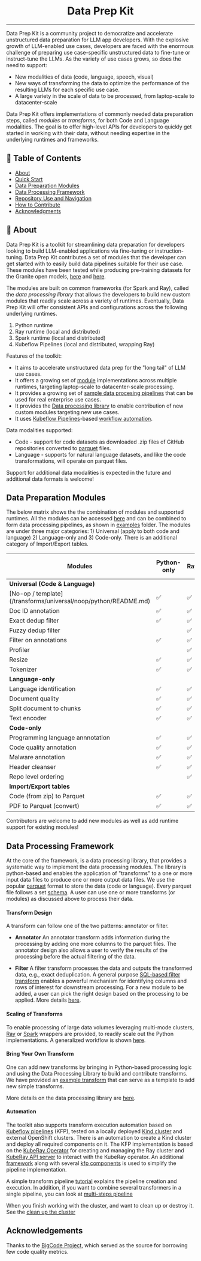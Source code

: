 

<h1 align="center">Data Prep Kit</h1>

<div align="center"> 

<?  [![Status](https://img.shields.io/badge/status-active-success.svg)]() ?>
<?  [![GitHub Issues](https://img.shields.io/github/issues/kylelobo/The-Documentation-Compendium.svg)](https://github.com/IBM/data-prep-kit/issues) ?>
<?  [![GitHub Pull Requests](https://img.shields.io/github/issues-pr/kylelobo/The-Documentation-Compendium.svg)](https://github.com/IBM/data-prep-kit/pulls) ?>
</div> 

---

Data Prep Kit is a community project to democratize and accelerate unstructured data preparation for LLM app developers. 
With the explosive growth of LLM-enabled use cases, developers are faced with the enormous challenge of preparing use case-specific unstructured data to fine-tune or instruct-tune the LLMs.
As the variety of use cases grows, so does the need to support:

- New modalities of data (code, language, speech, visual) 
- New ways of transforming the data to optimize the performance of the resulting LLMs for each specific use case.
- A large variety in the scale of data to be processed, from laptop-scale to datacenter-scale

Data Prep Kit offers implementations of commonly needed data preparation steps, called *modules* or *transforms*, for both Code and Language modalities.
The goal is to offer high-level APIs for developers to quickly get started in working with their data, without needing expertise in the underlying runtimes and frameworks.

## 📝 Table of Contents
- [About](#about)
- [Quick Start](doc/quick-start/quick-start.md)
- [Data Preparation Modules](#modules)
- [Data Processing Framework](#data-proc-lib)
- [Repository Use and Navigation](doc/repo.md)
- [How to Contribute](CONTRIBUTING.md)
- [Acknowledgments](#acknowledgement)

## &#x1F4D6; About <a name = "about"></a>
Data Prep Kit is a toolkit for streamlining data preparation for developers looking to build LLM-enabled applications via fine-tuning or instruction-tuning.
Data Prep Kit contributes a set of modules that the developer can get started with to easily build data pipelines suitable for their use case.
These modules have been tested while producing pre-training datasets for the Granite open models, [here](https://huggingface.co/instructlab/granite-7b-lab) and [here](https://huggingface.co/ibm-granite). 

The modules are built on common frameworks (for Spark and Ray), called the *data processing library* that allows the developers to build new custom modules that readily scale across a variety of runtimes.
Eventually, Data Prep Kit will offer consistent APIs and configurations across the following underlying runtimes.

1. Python runtime
2. Ray runtime (local and distributed)
3. Spark runtime (local and distributed)
4. Kubeflow Pipelines (local and distributed, wrapping Ray)

Features of the toolkit: 

- It aims to accelerate unstructured data prep for the "long tail" of LLM use cases.
- It offers a growing set of [module](/transforms) implementations across multiple runtimes, targeting laptop-scale to datacenter-scale processing.
- It provides a growing set of [sample data procesing pipelines](/examples) that can be used for real enterprise use cases.
- It provides the [Data processing library](data-processing-lib/ray) to enable contribution of new custom modules targeting new use cases.
- It uses [Kubeflow Pipelines](https://www.kubeflow.org/docs/components/pipelines/v1/introduction/)-based [workflow automation](kfp/doc/simple_transform_pipeline.md).

Data modalities supported: 

* Code - support for code datasets as downloaded .zip files of GitHub repositories converted to
[parquet](https://arrow.apache.org/docs/python/parquet.html) files. 
* Language - supports for natural language datasets, and like the code transformations, will operate on parquet files.

Support for additional data modalities is expected in the future and additional data formats is welcome!

## Data Preparation Modules <a name = "modules"></a>
The below matrix shows the the combination of modules and supported runtimes. All the modules can be accessed [here](/transforms) and can be combined to form data processing pipelines, as shown in [examples](/examples) folder. The modules are under three major categories: 1) Universal (apply to both code and language) 2) Language-only and 3) Code-only. There is an additional category of Import/Export tables. 


| Modules                          | Python-only        | Ray              | Spark            | KFP on Ray             |
|----------------------------------|--------------------|------------------|------------------|------------------------|
| **Universal (Code & Language)**  |                    |                  |                  |                        | 
| [No-op / template] (/transforms/universal/noop/python/README.md)                 | :white_check_mark: |:white_check_mark:|:white_check_mark:|:white_check_mark:      |
| Doc ID annotation                | :white_check_mark: |:white_check_mark:|:white_check_mark:|:white_check_mark:      |
| Exact dedup filter               | :white_check_mark: |:white_check_mark:|                  |:white_check_mark:      |
| Fuzzy dedup filter               |                    |:white_check_mark:|                  |:white_check_mark:      |
| Filter on annotations            | :white_check_mark: |:white_check_mark:|:white_check_mark:|:white_check_mark:      |
| Profiler                         |                    |:white_check_mark:|                  |:white_check_mark:      |
| Resize                           | :white_check_mark: |:white_check_mark:|                  |:white_check_mark:      |
| Tokenizer                        | :white_check_mark: |:white_check_mark:|                  |:white_check_mark:      |
| **Language-only**                |                    |                  |                  |                        |
| Language identification          | :white_check_mark: |:white_check_mark:|                  |:white_check_mark:      |
| Document quality                 | :white_check_mark: |:white_check_mark:|                  |:white_check_mark:      |
| Split document to chunks         | :white_check_mark: |:white_check_mark:|                  |:white_check_mark:      |
| Text encoder                     | :white_check_mark: |:white_check_mark:|                  |:white_check_mark:      |
| **Code-only**                    |                    |                  |                  |                        |
| Programming language annnotation | :white_check_mark: |:white_check_mark:|                  |:white_check_mark:      |
| Code quality annotation          | :white_check_mark: |:white_check_mark:|                  |:white_check_mark:      |
| Malware annotation               | :white_check_mark: |:white_check_mark:|                  |:white_check_mark:      |
| Header cleanser                  | :white_check_mark: |:white_check_mark:|                  |:white_check_mark:      |
| Repo level ordering              |                    |:white_check_mark:|                  |                        |
| **Import/Export tables**         |                    |                  |                  |                        |
| Code (from zip) to Parquet       | :white_check_mark: |:white_check_mark:|                  |:white_check_mark:      |
| PDF to Parquet (convert)         | :white_check_mark: |:white_check_mark:|                  |:white_check_mark:      |


Contributors are welcome to add new modules as well as add runtime support for existing modules!


## Data Processing Framework <a name = "data-proc-lib"></a>
At the core of the framework, is a data processing library, that provides a systematic way to implement the data processing modules. The library is python-based and enables the application of "transforms" to a one or more input data files to produce one or more output data files. We use the popular [parquet](https://arrow.apache.org/docs/python/parquet.html) format to store the data (code or language). 
Every parquet file follows a set [schema](/transforms/code/code2parquet/python/README.md). A user can use one or more transforms (or modules) as discussed above to process their data. 

#### Transform Design
A transform can follow one of the two patterns: annotator or filter.

- **Annotator** An annotator transform adds information during the processing by adding one more columns to the parquet files.
The annotator design also allows a user to verify the results of the processing before the actual filtering of the data.

- **Filter** A filter transform processes the data and outputs the transformed data, e.g., exact deduplication.
A general purpose [SQL-based filter transform](transforms/universal/filter) enables a powerful mechanism for identifying columns and rows of interest for downstream processing.
For a new module to be added, a user can pick the right design based on the processing to be applied. More details [here](transforms). 

#### Scaling of Transforms
To enable processing of large data volumes leveraging multi-mode clusters, [Ray](https://docs.ray.io/en/latest/index.html) 
or [Spark](https://spark.apache.org) wrappers are provided, to readily scale out the Python implementations.
A generalized workflow is shown [here](doc/data-processing.md).

#### Bring Your Own Transform 
One can add new transforms by bringing in Python-based processing logic and using the Data Processing Library to build and contribute transforms. We have provided an [example transform](/transforms/universal/noop) that can serve as a template to add new simple transforms. 

More details on the data processing library are [here](data-processing-lib/doc/overview.md). 

#### Automation
The toolkit also supports transform execution automation based on 
[Kubeflow pipelines](https://www.kubeflow.org/docs/components/pipelines/v1/introduction/) (KFP),
tested on a locally deployed [Kind cluster](https://kind.sigs.k8s.io/) and external OpenShift clusters. There is an 
automation to create a Kind cluster and deploy all required components on it.
The KFP implementation is based on the [KubeRay Operator](https://docs.ray.io/en/master/cluster/kubernetes/getting-started.html)
for creating and managing the Ray cluster and [KubeRay API server](https://github.com/ray-project/kuberay/tree/master/apiserver)
to interact with the KubeRay operator. An additional [framework](kfp/kfp_support_lib) along with several
[kfp components](kfp/kfp_ray_components) is used to simplify the pipeline implementation.

A simple transform pipeline [tutorial](kfp/doc/simple_transform_pipeline.md) explains the pipeline creation and execution. 
In addition, if you want to combine several transformers in a single pipeline, you can look at [multi-steps pipeline](kfp/doc/multi_transform_pipeline.md) 

When you finish working with the cluster, and want to clean up or destroy it. See the 
[clean up the cluster](../kfp/doc/setup.md#cleanup)

## Acknowledgements <a name = "acknowledgement"></a>
Thanks to the [BigCode Project](https://github.com/bigcode-project), which served as the source for borrowing few code quality metrics.





